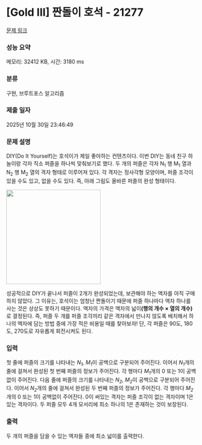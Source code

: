 # [Gold III] 짠돌이 호석 - 21277 

[문제 링크](https://www.acmicpc.net/problem/21277) 

### 성능 요약

메모리: 32412 KB, 시간: 3180 ms

### 분류

구현, 브루트포스 알고리즘

### 제출 일자

2025년 10월 30일 23:46:49

### 문제 설명

<p>DIY(Do It Yourself)는 호석이가 제일 좋아하는 컨텐츠이다. 이번 DIY는 동네 친구 하늘이랑 각자 직소 퍼즐을 하나씩 맞춰보기로 했다. 두 개의 퍼즐은 각자 N<sub>1</sub> 행 M<sub>1</sub> 열과 N<sub>2</sub> 행 M<sub>2</sub> 열의 격자 형태로 이루어져 있다. 각 격자는 정사각형 모양이며, 퍼즐 조각이 있을 수도 있고, 없을 수도 있다. 즉, 아래 그림도 올바른 퍼즐의 완성 형태이다.</p>

<p><img alt="" src="https://upload.acmicpc.net/df7fb12e-b45f-43ac-87c3-2de7f8672251/-/preview/" style="height: 250px; width: 250px;"></p>

<p>성공적으로 DIY가 끝나서 퍼즐이 2개가 완성되었는데, 보관해야 하는 액자를 아직 구매하지 않았다. 그 이유는, 호석이는 엄청난 짠돌이기 때문에 퍼즐 하나마다 액자 하나를 사는 것은 상상도 못하기 때문이다. 액자의 가격은 액자의 넓이<strong>(행의 개수 × 열의 개수)</strong> 로 결정된다. 즉, 퍼즐 두 개를 퍼즐 조각끼리 같은 격자에서 만나지 않도록 배치해서 하나의 액자에 담는 방법 중에 가장 적은 비용일 때를 찾아보자! 단, 각 퍼즐은 90도, 180도, 270도로 자유롭게 회전시켜도 된다.</p>

### 입력 

 <p>첫 줄에 퍼즐의 크기를 나타내는 <em>N<sub>1</sub>, M<sub>1</sub></em>이 공백으로 구분되어 주어진다. 이어서 <em>N<sub>1</sub></em>개의 줄에 걸쳐서 완성된 첫 번째 퍼즐의 정보가 주어진다. 각 행마다 <em>M<sub>1</sub></em>개의 0 또는 1이 공백없이 주어진다. 다음 줄에 퍼즐의 크기를 나타내는 <em>N<sub>2</sub>, M<sub>2</sub></em>이 공백으로 구분되어 주어진다. 이어서 <em>N<sub>2</sub></em>개의 줄에 걸쳐서 완성된 두 번째 퍼즐의 정보가 주어진다. 각 행마다 <em>M<sub>2</sub></em>개의 0 또는 1이 공백없이 주어진다. 0이 써있는 격자는 퍼즐 조각이 없는 격자이며 1은 있는 격자이다. 두 퍼즐 모두 4개 모서리에 최소 하나의 1은 존재하는 것이 보장된다.</p>

### 출력 

 <p>두 개의 퍼즐을 담을 수 있는 액자들 중에 최소 넓이를 출력한다.</p>

